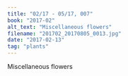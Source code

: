 ```yaml
---
title: "02/17 - 05/17, 007"
book: "2017-02"
alt_text: "Miscellaneous flowers"
filename: "201702_20170805_0013.jpg"
date: "2017-02-13"
tag: "plants"
---
```

Miscellaneous flowers
